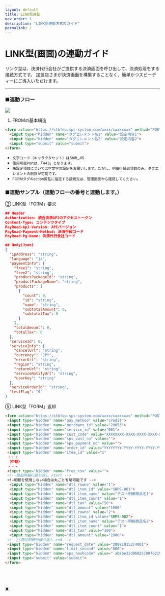 ```yaml
---
layout: default
title: LINK型連動
nav_order: 1
description: "LINK型連動方式のガイド"
permalink: /
---
```


# LINK型(画面)の連動ガイド

リンク型は、決済代行会社がご提供する決済画面を呼び出して、決済処理をする接続方式です。
加盟店さまが決済画面を構築することなく、簡単かつスピーディーにご導入いただけます。

<!-- [Get started now](#getting-started){: .btn .btn-primary .fs-5 .mb-4 .mb-md-0 .mr-2 } [View it on GitHub](https://github.com/pmarsceill/just-the-docs){: .btn .fs-5 .mb-4 .mb-md-0 } -->

---

<!-- ## Getting started
```markdown
Syntax highlighted code block

# Header 1
## Header 2
### Header 3

- Bulleted
- List

1. Numbered
2. List

**Bold** and _Italic_ and `Code` text

[Link](url) and ![Image](src)
```
### Dependencies

Just the Docs is built for [Jekyll](https://jekyllrb.com), a static site generator. View the [quick start guide](https://jekyllrb.com/docs/) for more information. Just the Docs requires no special plugins and can run on GitHub Pages' standard Jekyll compiler. The [Jekyll SEO Tag plugin](https://github.com/jekyll/jekyll-seo-tag) is included by default (no need to run any special installation) to inject SEO and open graph metadata on docs pages. For information on how to configure SEO and open graph metadata visit the [Jekyll SEO Tag usage guide](https://jekyll.github.io/jekyll-seo-tag/usage/). -->

### ■連動フロー

<span><a href="#"><img src="{{ site.baseurl }}/assets/images/link_flow.png" class="image mt-3"></a></span>

<!-- 1. サーバー側処理Add Just the Docs to your Jekyll site's `_config.yml` as a [remote theme](https://blog.github.com/2017-11-29-use-any-theme-with-github-pages/) -->
1. FROMの基本構造

```markdown
<form action="https://stbfep.sps-system.com/xxxx/xxxxxxxx" method="POST">
  <input type="hidden" name="タグエレメント名1" value="設定内容1">
  <input type="hidden" name="タグエレメント名2" value="設定内容2">
  <input type="submit" value="submit">
</form>
```
<ul>
  <li><small>文字コード（キャラクタセット）はShift_JIS</small></li>
  <li><small>使用可能Portは、「443」となります。</small></li>
  <li><small>未設定項目については空文字の設定をお願いします。ただし、明細行繰返項目のみ、タグエレメントの削除が可能です。</small></li>
  <li><small>FORMタグのaction属性に指定する接続先は、管理画面から確認してください。</small></li>
</ul>

### ■連動サンプル（連動フローの番号と連動します。）

② LINK型「FORM」要求
```json
## Header
Authorization: 統合決済APIのアクセストークン
Content-Type: コンテンツタイプ
PayRoad-Api-Version: APIバージョン
PayRoad-Payment-Method: 決済手段コード
PayRoad-Pg-Name: 決済代行会社コード

## Body(Json)
{
  "ipAddress": "string",
  "language": "ja",
  "paymentInfo": {
    "free1": "string",
    "free2": "string",
    "productPackageId": "string",
    "productPackageName": "string",
    "products": [
      {
        "count": 0,
        "id": "string",
        "name": "string",
        "subtotalAmount": 0,
        "subtotalTax": 0
      }
    ],
    "totalAmount": 0,
    "totalTax": 0
  },
  "serviceId": 0,
  "serviceInfo": {
    "cancelUrl": "string",
    "currency": "JPY",
    "errorUrl": "string",
    "region": "string",
    "returnUrl": "string",
    "serviceNotifyUrl": "string",
    "userKey": "string"
  },
  "serviceOrderId": "string",
  "testFlag": "0"
}
```
⑤ LINK型「FORM」返却
```markdown
<form action="https://stbfep.sps-system.com/xxxx/xxxxxxxx" method="POST">
 <input type="hidden" name="pay_method" value="credit">
 <input type="hidden" name="merchant_id" value="20053">
 <input type="hidden" name="service_id" value="001">
 <input type="hidden" name="cust_code" value="XXXXXXXX-XXXX-XXXX-XXXX-XXXXXXXXXXXX">
 <input type="hidden" name="sps_cust_no" value="">
 <input type="hidden" name="sps_payment_no" value="">
 <input type="hidden" name="order_id" value="YYYYYYYY-YYYY-YYYY-YYYY-YYYYYYYYYYYY">
 <input type="hidden" name="item_id" value="1"
 ・・・
 （中略）
 ・・・
 <input type="hidden" name="free_csv" value="">
 <!--商品明細行繰り返し start -->
 <!—明細を使用しない場合は丸ごと省略可能です -->
  <input type="hidden" name="dtl_rowno" value="1">
  <input type="hidden" name="dtl_item_id" value="SBPS-001">
  <input type="hidden" name="dtl_item_name" value="テスト明細商品名1">
  <input type="hidden" name="dtl_item_count" value="1">
  <input type="hidden" name="dtl_tax" value="50">
  <input type="hidden" name="dtl_amount" value="1000"
  <input type="hidden" name="dtl_rowno" value="2">
  <input type="hidden" name="dtl_item_id value="SBPS-002">
  <input type="hidden" name="dtl_item_name" value="テスト明細商品名2">
  <input type="hidden" name="dtl_item_count" value="1">
  <input type="hidden" name="dtl_tax" value="100">
  <input type="hidden" name="dtl_amount" value="2000">
 <!--//商品明細行繰り返し end -->
 <input type="hidden" name="request_date" value="20081015214001">
 <input type="hidden" name="limit_second" value="600">
 <input type="hidden" name="sps_hashcode" value=" ab8be32d9602530076219c3424122db77d5202bb">
 <input type="submit" value="submit">
</form>
```

<div class="modal">
　　<div class="bigimg"><img src="" alt=""></div>
　　<p class="close-btn"><a href="">✖</a></p>
</div>
<script type="text/javascript">
 $('span a').click(function() {
    var imgSrc = $(this).children().attr('src');
    $('.bigimg').children().attr('src', imgSrc);
    $('.modal').fadeIn();
    $('body,html').css('overflow-y', 'hidden');
    return false
  });

$('.close-btn').click(function() {
    $('.modal').fadeOut();
    $('body,html').css('overflow-y', 'visible');
    return false
  });
</script>
